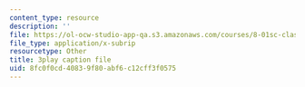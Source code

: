 ```yaml
---
content_type: resource
description: ''
file: https://ol-ocw-studio-app-qa.s3.amazonaws.com/courses/8-01sc-classical-mechanics-fall-2016/8fc0f0cd40839f80abf6c12cff3f0575_yLb_a1EE888.srt
file_type: application/x-subrip
resourcetype: Other
title: 3play caption file
uid: 8fc0f0cd-4083-9f80-abf6-c12cff3f0575
---
```

